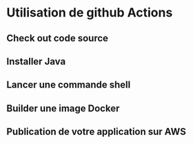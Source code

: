 # Utilisation de github Actions

## Check out code source

## Installer Java

## Lancer une commande shell

## Builder une image Docker

## Publication de votre application sur AWS
